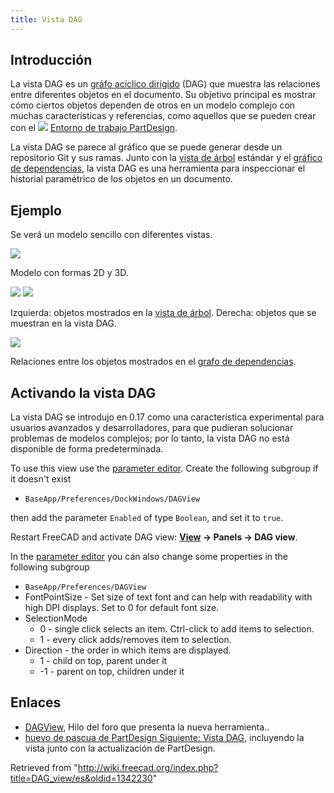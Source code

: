 ```yaml
---
title: Vista DAG
---
```

## Introducción

La vista DAG es un [gráfo acíclico dirigido](https://es.wikipedia.org/wiki/Grafo_ac%C3%ADclico_dirigido) (DAG) que muestra las relaciones entre diferentes objetos en el documento. Su objetivo principal es mostrar cómo ciertos objetos dependen de otros en un modelo complejo con muchas características y referencias, como aquellos que se pueden crear con el ![](/images/Workbench_PartDesign.svg) [Entorno de trabajo PartDesign](/PartDesign_Workbench/es "PartDesign Workbench/es").

La vista DAG se parece al gráfico que se puede generar desde un repositorio Git y sus ramas. Junto con la [vista de árbol](/Tree_view "Tree view") estándar y el [gráfico de dependencias](/Std_DependencyGraph/es "Std DependencyGraph/es"), la vista DAG es una herramienta para inspeccionar el historial paramétrico de los objetos en un documento.

## Ejemplo

Se verá un modelo sencillo con diferentes vistas.

![](/images/FreeCAD_DAG_view_3D.png)

Modelo con formas 2D y 3D.

![](/images/FreeCAD_DAG_view_Tree_view.png) ![](/images/FreeCAD_DAG_view.png)

Izquierda: objetos mostrados en la [vista de árbol](/Tree_view "Tree view"). Derecha: objetos que se muestran en la vista DAG.

![](/images/FreeCAD_DAG_view_Std_DependencyGraph.png)

Relaciones entre los objetos mostrados en el [grafo de dependencias](/Std_DependencyGraph/es "Std DependencyGraph/es").

## Activando la vista DAG

La vista DAG se introdujo en 0.17 como una característica experimental para usuarios avanzados y desarrolladores, para que pudieran solucionar problemas de modelos complejos; por lo tanto, la vista DAG no está disponible de forma predeterminada.

To use this view use the [parameter editor](/Std_DlgParameter "Std DlgParameter"). Create the following subgroup if it doesn't exist

* `BaseApp/Preferences/DockWindows/DAGView`

then add the parameter `Enabled` of type `Boolean`, and set it to `true`.

Restart FreeCAD and activate DAG view: **[View](/Std_View_Menu "Std View Menu") → Panels → DAG view**.

In the [parameter editor](/Std_DlgParameter "Std DlgParameter") you can also change some properties in the following subgroup

* `BaseApp/Preferences/DAGView`
* FontPointSize - Set size of text font and can help with readability with high DPI displays. Set to 0 for default font size.
* SelectionMode
  + 0 - single click selects an item. Ctrl-click to add items to selection.
  + 1 - every click adds/removes item to selection.
* Direction - the order in which items are displayed.
  + 1 - child on top, parent under it
  + -1 - parent on top, children under it

## Enlaces

* [DAGView](https://forum.freecadweb.org/viewtopic.php?f=20&t=11276), Hilo del foro que presenta la nueva herramienta..
* [huevo de pascua de PartDesign Siguiente: Vista DAG](https://forum.freecadweb.org/viewtopic.php?t=15375), incluyendo la vista junto con la actualización de PartDesign.

Retrieved from "<http://wiki.freecad.org/index.php?title=DAG_view/es&oldid=1342230>"